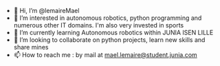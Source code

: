 - 👋 Hi, I’m @lemaireMael
- 👀 I’m interested in autonomous robotics, python programming and numerous other IT domains. I'm also very invested in sports
- 🌱 I’m currently learning Autonomous robotics within JUNIA ISEN LILLE
- 💞️ I’m looking to collaborate on python projects, learn new skills and share mines
- 📫 How to reach me : by mail at mael.lemaire@student.junia.com

<!---
lemaireMael/lemaireMael is a ✨ special ✨ repository because its `README.md` (this file) appears on your GitHub profile.
You can click the Preview link to take a look at your changes.
--->
